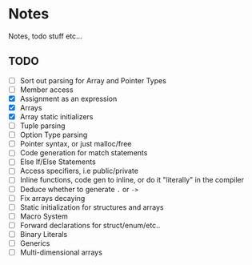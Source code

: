 # Notes
Notes, todo stuff etc...

## TODO
- [ ] Sort out parsing for Array and Pointer Types
- [ ] Member access
- [x] Assignment as an expression
- [x] Arrays
- [x] Array static initializers
- [ ] Tuple parsing
- [ ] Option Type parsing
- [ ] Pointer syntax, or just malloc/free
- [ ] Code generation for match statements
- [ ] Else If/Else Statements
- [ ] Access specifiers, i.e public/private
- [ ] Inline functions, code gen to inline, or do it "literally" in the compiler
- [ ] Deduce whether to generate `.` or `->`
- [ ] Fix arrays decaying
- [ ] Static initialization for structures and arrays
- [ ] Macro System
- [ ] Forward declarations for struct/enum/etc..
- [ ] Binary Literals
- [ ] Generics
- [ ] Multi-dimensional arrays